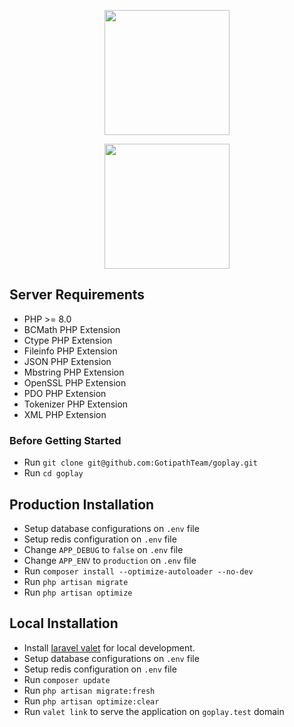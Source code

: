 <p align="center"><a href="https://gotipath.com" target="_blank"><img src="https://mycdn.gotipath.com/wp-content/uploads/2021/04/gotipath-logo-web.png" width="200"></a></p>

<p align="center"><a href="https://laravel.com" target="_blank"><img src="https://raw.githubusercontent.com/laravel/art/master/logo-lockup/5%20SVG/2%20CMYK/1%20Full%20Color/laravel-logolockup-cmyk-red.svg" width="200"></a></p>


## Server Requirements

- PHP >= 8.0
- BCMath PHP Extension
- Ctype PHP Extension
- Fileinfo PHP Extension
- JSON PHP Extension
- Mbstring PHP Extension
- OpenSSL PHP Extension
- PDO PHP Extension
- Tokenizer PHP Extension
- XML PHP Extension

### Before Getting Started
- Run `git clone git@github.com:GotipathTeam/goplay.git`
- Run `cd goplay`

## Production Installation
- Setup database configurations on `.env` file
- Setup redis configuration on `.env` file
- Change `APP_DEBUG` to `false` on `.env` file
- Change `APP_ENV` to `production` on `.env` file
- Run `composer install --optimize-autoloader --no-dev`
- Run `php artisan migrate`
- Run `php artisan optimize`

## Local Installation
- Install [laravel valet](https://cpriego.github.io/valet-linux/) for local development.
- Setup database configurations on `.env` file
- Setup redis configuration on `.env` file
- Run `composer update`
- Run `php artisan migrate:fresh`
- Run `php artisan optimize:clear`
- Run `valet link` to serve the application on `goplay.test` domain

